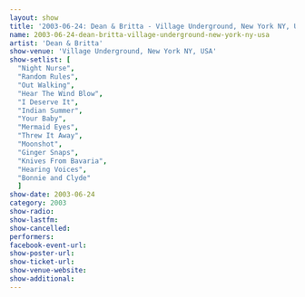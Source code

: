 ```yaml
---
layout: show
title: '2003-06-24: Dean & Britta - Village Underground, New York NY, USA'
name: 2003-06-24-dean-britta-village-underground-new-york-ny-usa
artist: 'Dean & Britta'
show-venue: 'Village Underground, New York NY, USA'
show-setlist: [
  "Night Nurse",
  "Random Rules",
  "Out Walking",
  "Hear The Wind Blow",
  "I Deserve It",
  "Indian Summer",
  "Your Baby",
  "Mermaid Eyes",
  "Threw It Away",
  "Moonshot",
  "Ginger Snaps",
  "Knives From Bavaria",
  "Hearing Voices",
  "Bonnie and Clyde"
  ]
show-date: 2003-06-24
category: 2003
show-radio: 
show-lastfm: 
show-cancelled: 
performers: 
facebook-event-url: 
show-poster-url: 
show-ticket-url: 
show-venue-website: 
show-additional: 
---
```


